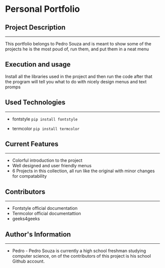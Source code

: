 # Personal Portfolio

## Project Description
---
This portfolio belongs to Pedro Souza and is meant to show some of the projects he is the most poud of, run them, and put them in a neat menu


## Execution and usage
Install all the libraries used in the project and then run the code after that the program will tell you what to do with nicely design menus and text promps


## Used Technologies
---
+ fontstyle
`pip install fontstyle`

+ termcolor
`pip install termcolor`

## Current Features
---
+ Colorful introduction to the project
+ Well designed and user friendly menus
+ 6 Projects in this collection, all run like the original with minor changes for compatability


## Contributors
---
+ Fontstyle official documentation
+ Termcolor official documentattion
+ geeks4geeks

## Author's Information
---
+ Pedro - Pedro Souza is currently a high school freshman studying computer science, on of the contributors of this project is his school Github account.